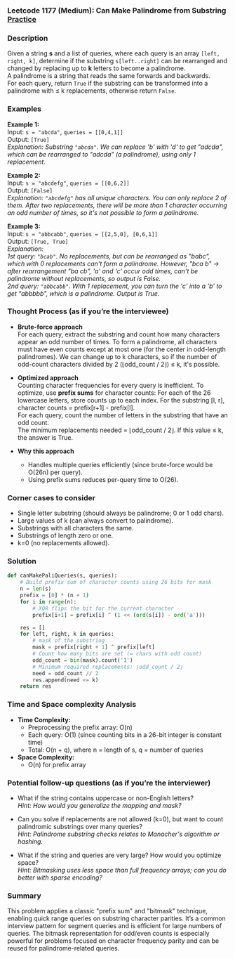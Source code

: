 ### Leetcode 1177 (Medium): Can Make Palindrome from Substring [Practice](https://leetcode.com/problems/can-make-palindrome-from-substring)

### Description  
Given a string **s** and a list of queries, where each query is an array `[left, right, k]`, determine if the substring `s[left..right]` can be rearranged and changed by replacing up to **k** letters to become a palindrome.  
A palindrome is a string that reads the same forwards and backwards.  
For each query, return `True` if the substring can be transformed into a palindrome with ≤ k replacements, otherwise return `False`.

### Examples  

**Example 1:**  
Input: `s = "abcda"`, `queries = [[0,4,1]]`  
Output: `[True]`  
*Explanation: Substring `"abcda"`. We can replace 'b' with 'd' to get "adcda", which can be rearranged to "adcda" (a palindrome), using only 1 replacement.*

**Example 2:**  
Input: `s = "abcdefg"`, `queries = [[0,6,2]]`  
Output: `[False]`  
*Explanation: `"abcdefg"` has all unique characters. You can only replace 2 of them. After two replacements, there will be more than 1 character occurring an odd number of times, so it's not possible to form a palindrome.*

**Example 3:**  
Input: `s = "abbcabb"`, `queries = [[2,5,0], [0,6,1]]`  
Output: `[True, True]`  
*Explanation:  
1st query: `"bcab"`. No replacements, but can be rearranged as "babc", which with 0 replacements can't form a palindrome. However, "bca b" → after rearrangement "ba cb", 'a' and 'c' occur odd times, can't be palindrome without replacements, so output is False.  
2nd query: `"abbcabb"`. With 1 replacement, you can turn the 'c' into a 'b' to get "abbbbb", which is a palindrome. Output is True.*


### Thought Process (as if you’re the interviewee)  
- **Brute-force approach**  
  For each query, extract the substring and count how many characters appear an odd number of times. To form a palindrome, all characters must have even counts except at most one (for the center in odd-length palindromes). We can change up to k characters, so if the number of odd-count characters divided by 2 (⌊odd_count / 2⌋) ≤ k, it's possible.

- **Optimized approach**  
  Counting character frequencies for every query is inefficient. To optimize, use **prefix sums** for character counts: For each of the 26 lowercase letters, store counts up to each index. For the substring [l, r], character counts = prefix[r+1] - prefix[l].  
  For each query, count the number of letters in the substring that have an odd count.  
  The minimum replacements needed = ⌊odd_count / 2⌋. If this value ≤ k, the answer is True.

- **Why this approach**  
  - Handles multiple queries efficiently (since brute-force would be O(26n) per query).
  - Using prefix sums reduces per-query time to O(26).

### Corner cases to consider  
- Single letter substring (should always be palindrome; 0 or 1 odd chars).
- Large values of k (can always convert to palindrome).
- Substrings with all characters the same.
- Substrings of length zero or one.
- k=0 (no replacements allowed).

### Solution

```python
def canMakePaliQueries(s, queries):
    # Build prefix sum of character counts using 26 bits for mask
    n = len(s)
    prefix = [0] * (n + 1)
    for i in range(n):
        # XOR flips the bit for the current character
        prefix[i+1] = prefix[i] ^ (1 << (ord(s[i]) - ord('a')))

    res = []
    for left, right, k in queries:
        # mask of the substring
        mask = prefix[right + 1] ^ prefix[left]
        # Count how many bits are set (= chars with odd count)
        odd_count = bin(mask).count('1')
        # Minimum required replacements: ⌊odd_count / 2⌋
        need = odd_count // 2
        res.append(need <= k)
    return res
```

### Time and Space complexity Analysis  

- **Time Complexity:**  
  - Preprocessing the prefix array: O(n)
  - Each query: O(1) (since counting bits in a 26-bit integer is constant time)
  - Total: O(n + q), where n = length of s, q = number of queries
- **Space Complexity:**  
  - O(n) for prefix array

### Potential follow-up questions (as if you’re the interviewer)  

- What if the string contains uppercase or non-English letters?  
  *Hint: How would you generalize the mapping and mask?*

- Can you solve if replacements are not allowed (k=0), but want to count palindromic substrings over many queries?  
  *Hint: Palindrome substring checks relates to Manacher's algorithm or hashing.*

- What if the string and queries are very large? How would you optimize space?  
  *Hint: Bitmasking uses less space than full frequency arrays; can you do better with sparse encoding?*

### Summary
This problem applies a classic "prefix sum" and "bitmask" technique, enabling quick range queries on substring character parities. It’s a common interview pattern for segment queries and is efficient for large numbers of queries. The bitmask representation for odd/even counts is especially powerful for problems focused on character frequency parity and can be reused for palindrome-related queries.